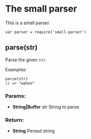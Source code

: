 

<!-- Start examples/fixtures/small-parser.coffee -->

# The small parser

This is a small parser.

    var parser = require('small-parser')

## parse(str)

Parse the given `str`.

Examples:

    parse(str)
    // => "wahoo"

### Params: 

* **String|Buffer** *str* String to parse

### Return:

* **String** Persed string

<!-- End examples/fixtures/small-parser.coffee -->


